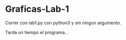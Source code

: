 # Graficas-Lab-1

Correr con lab1.py con python3 y sin ningun argumento.

Tarda un tiempo el programa...
